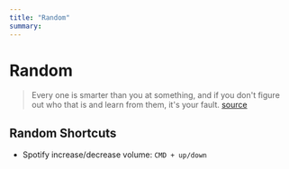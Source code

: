 ```yaml
---
title: "Random"
summary:
---
```


Random
===

> Every one is smarter than you at something, and if you don't figure out who
that is and learn from them, it's your fault. [source](https://youtu.be/ra_R-K_IoUc?t=4140)

Random Shortcuts
---

- Spotify increase/decrease volume: `CMD + up/down`
